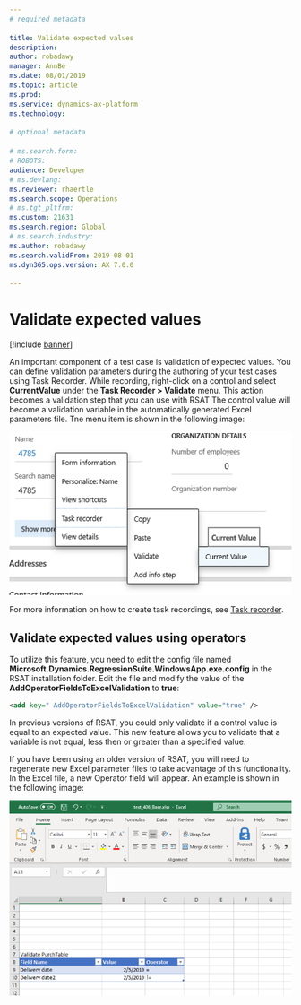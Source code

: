 ```yaml
---
# required metadata

title: Validate expected values
description: 
author: robadawy
manager: AnnBe
ms.date: 08/01/2019
ms.topic: article
ms.prod: 
ms.service: dynamics-ax-platform
ms.technology: 

# optional metadata

# ms.search.form: 
# ROBOTS: 
audience: Developer
# ms.devlang: 
ms.reviewer: rhaertle
ms.search.scope: Operations
# ms.tgt_pltfrm: 
ms.custom: 21631
ms.search.region: Global
# ms.search.industry: 
ms.author: robadawy
ms.search.validFrom: 2019-08-01
ms.dyn365.ops.version: AX 7.0.0

---
```


# Validate expected values

[!include [banner](../../includes/banner.md)]

An important component of a test case is validation of expected values. You can define validation parameters during the authoring of your test cases using Task Recorder. While recording, right-click on a control and select **CurrentValue** under the **Task Recorder > Validate** menu. This action becomes a validation step that you can use with RSAT The control value will become a validation variable in the automatically generated Excel parameters file. Tne menu item is shown in the following image:

![Validate menu item](media/validate-test-case.png)
 
For more information on how to create task recordings, see [Task recorder](../../user-interface/task-recorder).

## Validate expected values using operators

To utilize this feature, you need to edit the config file named **Microsoft.Dynamics.RegressionSuite.WindowsApp.exe.config** in the RSAT installation folder.  Edit the file and modify the value of the **AddOperatorFieldsToExcelValidation** to **true**: 

```Xml
<add key=" AddOperatorFieldsToExcelValidation" value="true" />
```

In previous versions of RSAT, you could only validate if a control value is equal to an expected value. This new feature allows you to validate that a variable is not equal, less then or greater than a specified value.

If you have been using an older version of RSAT, you will need to regenerate new Excel parameter files to take advantage of this functionality. In the Excel file, a new Operator field will appear. An example is shown in the following image:

![Validation in Excel in earlier version](media/validate-test-case-example.png)

